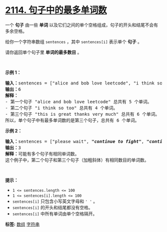# [2114. 句子中的最多单词数](https://leetcode-cn.com/problems/maximum-number-of-words-found-in-sentences)
<p>一个 <strong>句子</strong>&nbsp;由一些 <strong>单词</strong>&nbsp;以及它们之间的单个空格组成，句子的开头和结尾不会有多余空格。</p>

<p>给你一个字符串数组&nbsp;<code>sentences</code>&nbsp;，其中&nbsp;<code>sentences[i]</code>&nbsp;表示单个 <strong>句子</strong>&nbsp;。</p>

<p>请你返回单个句子里 <strong>单词的最多数目</strong>&nbsp;。</p>

<p>&nbsp;</p>

<p><strong>示例 1：</strong></p>

<pre><b>输入：</b>sentences = ["alice and bob love leetcode", "i think so too", <em><strong>"this is great thanks very much"</strong></em>]
<b>输出：</b>6
<b>解释：</b>
- 第一个句子 "alice and bob love leetcode" 总共有 5 个单词。
- 第二个句子 "i think so too" 总共有 4 个单词。
- 第三个句子 "this is great thanks very much" 总共有 6 个单词。
所以，单个句子中有最多单词数的是第三个句子，总共有 6 个单词。
</pre>

<p><strong>示例 2：</strong></p>

<pre><b>输入：</b>sentences = ["please wait", <em><strong>"continue to fight"</strong></em>, <em><strong>"continue to win"</strong></em>]
<b>输出：</b>3
<b>解释：</b>可能有多个句子有相同单词数。
这个例子中，第二个句子和第三个句子（加粗斜体）有相同数目的单词数。
</pre>

<p>&nbsp;</p>

<p><strong>提示：</strong></p>

<ul>
	<li><code>1 &lt;= sentences.length &lt;= 100</code></li>
	<li><code>1 &lt;= sentences[i].length &lt;= 100</code></li>
	<li><code>sentences[i]</code>&nbsp;只包含小写英文字母和&nbsp;<code>' '</code>&nbsp;。</li>
	<li><code>sentences[i]</code>&nbsp;的开头和结尾都没有空格。</li>
	<li><code>sentences[i]</code>&nbsp;中所有单词由单个空格隔开。</li>
</ul>

**标签:**  [数组](https://leetcode-cn.com/tag/array) [字符串](https://leetcode-cn.com/tag/string) 